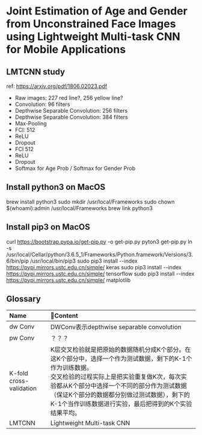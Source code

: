 # Joint Estimation of Age and Gender from Unconstrained Face Images using Lightweight Multi-task CNN for Mobile Applications

## LMTCNN study
ref: https://arxiv.org/pdf/1806.02023.pdf 
- Raw images: 227 red line?, 256 yellow line?
- Convolution: 96 filters
- Depthwise Separable Convolution: 256 filters
- Depthwise Separable Convolution: 384 filters
- Max-Pooling
- FCI: 512
- ReLU
- Dropout
- FCI 512
- ReLU
- Dropout
- Softmax for Age Prob / Softmax for Gender Prob

## Install python3 on MacOS
brew install python3
sudo mkdir /usr/local/Frameworks
sudo chown $(whoami):admin /usr/local/Frameworks
brew link python3

## Install pip3 on MacOS
curl https://bootstrap.pypa.io/get-pip.py -o get-pip.py
pyton3 get-pip.py
ln -s /usr/local/Cellar/python/3.6.5_1/Frameworks/Python.framework/Versions/3.6/bin/pip /usr/local/bin/pip3 
sudo pip3 install --index https://pypi.mirrors.ustc.edu.cn/simple/ keras
sudo pip3 install --index https://pypi.mirrors.ustc.edu.cn/simple/ tensorflow
sudo pip3 install --index https://pypi.mirrors.ustc.edu.cn/simple/ matplotlib

## Glossary
|Name|Content|
|:- | :- | 
|dw Conv|DWConv表示depthwise separable convolution|
|pw Conv|？？？|
|K-fold cross-validation|K层交叉检验就是把原始的数据随机分成K个部分。在这K个部分中，选择一个作为测试数据，剩下的K-1个作为训练数据。<br/>交叉检验的过程实际上是把实验重复做K次，每次实验都从K个部分中选择一个不同的部分作为测试数据（保证K个部分的数据都分别做过测试数据），剩下的K-1个当作训练数据进行实验，最后把得到的K个实验结果平均。| 
|LMTCNN|Lightweight Multi-task CNN|


